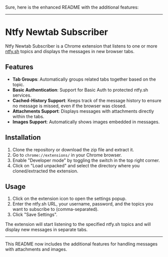 Sure, here is the enhanced README with the additional features:

---

# Ntfy Newtab Subscriber

Ntfy Newtab Subscriber is a Chrome extension that listens to one or more [ntfy.sh](https://ntfy.sh) topics and displays the messages in new browser tabs.

## Features

- **Tab Groups**: Automatically groups related tabs together based on the topic.
- **Basic Authentication**: Support for Basic Auth to protected ntfy.sh services.
- **Cached-History Support**: Keeps track of the message history to ensure no message is missed, even if the browser was closed.
- **Attachments Support**: Displays messages with attachments directly within the tabs.
- **Images Support**: Automatically shows images embedded in messages.

## Installation

1. Clone the repository or download the zip file and extract it.
2. Go to `chrome://extensions/` in your Chrome browser.
3. Enable "Developer mode" by toggling the switch in the top right corner.
4. Click on "Load unpacked" and select the directory where you cloned/extracted the extension.

## Usage

1. Click on the extension icon to open the settings popup.
2. Enter the ntfy.sh URL, your username, password, and the topics you want to subscribe to (comma-separated).
3. Click "Save Settings".

The extension will start listening to the specified ntfy.sh topics and will display new messages in separate tabs.

---

This README now includes the additional features for handling messages with attachments and images.